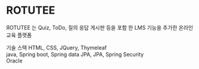 # ROTUTEE
ЯOTUTEE 는 Quiz, ToDo, 질의 응답 게시판 등을 포함 한 LMS 기능을 추가한 온라인 교육 플랫폼


기술 스택
HTML, CSS, JQuery, Thymeleaf <br>
java, Spring boot, Spring data JPA, JPA, Spring Security <br>
Oracle
